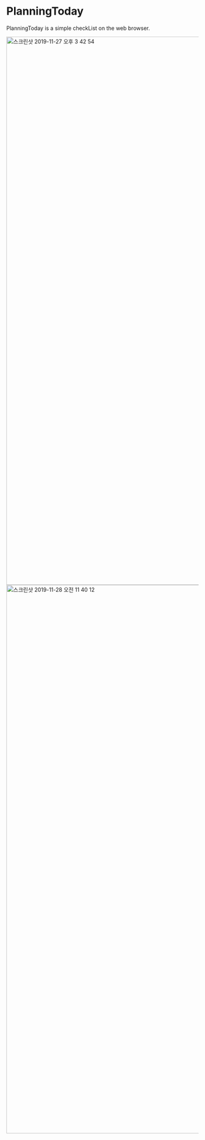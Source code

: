 # PlanningToday

PlanningToday is a simple checkList on the web browser.

<img width="1438" alt="스크린샷 2019-11-27 오후 3 42 54" src="https://user-images.githubusercontent.com/42995061/69700195-36dee800-112d-11ea-9c15-c48cc201eb8d.png">

<img width="1439" alt="스크린샷 2019-11-28 오전 11 40 12" src="https://user-images.githubusercontent.com/42995061/69772670-f0909400-11d3-11ea-8209-f9031471f493.png">
